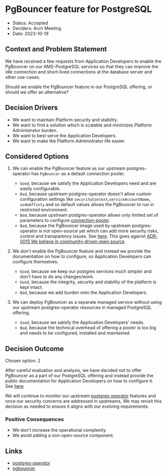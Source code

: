 # PgBouncer feature for PostgreSQL

* Status: Accepted
* Deciders: Arch Meeting
* Date: 2023-10-19

## Context and Problem Statement

We have received a few requests from Application Developers to enable the PgBouncer on our AMS-PostgreSQL services so that they can improve the idle connection and short-lived connections at the database server and other use-cases.

Should we enable the PgBouncer feature in our PostgreSQL offering, or should we offer an alternative?

## Decision Drivers

* We want to maintain Platform security and stability.
* We want to find a solution which is scalable and minimizes Platform Administrator burden.
* We want to best serve the Application Developers.
* We want to make the Platform Administrator life easier.

## Considered Options

1. We can enable the PgBouncer feature as our upstream postgres-operator has `PgBouncer` as a default connection pooler.

    - `Good`, because we satisfy the Application Developers need and are easily configurable.
    - `Bad`, because upstream postgres-operator doesn't allow custom configuration settings like `securityContext`,`serviceAccountName`, `nodeAffinty` and so default values allows the PgBouncer to run in restricted environment.
    - `Bad`, because upstream postgres-operator allows only limited set of parameters to configure [connection-pooler](https://github.com/zalando/postgres-operator/blob/master/docs/reference/operator_parameters.md#connection-pooler-configuration).
    - `Bad`, because the PgBouncer image used by upstream postgres-operator is not open-source yet which can add more security risks, control and transparency issues. See [here](https://github.com/zalando/postgres-operator/issues/1964). This goes against [ADR-0015 We believe in community-driven open source](0015-we-believe-in-community-driven-open-source.md).

2. We don't enable the PgBouncer feature and instead we provide the documentation on how to configure, so Application Developers can configure themselves.

    - `Good`, because we keep our postgres services much simpler and don't have to do any changes/work.
    - `Good`, because the integrity, security and stability of the platform is kept intact.
    - `Bad`, because we add burden onto the Application Developers.

3. We can deploy PgBouncer as a separate managed service without using our upstream postgres-operator resources in managed PostgreSQL offering.

    - `Good`, because we satisfy the Application Developers' needs.
    - `Bad`, because the technical overhead of offering a pooler is too big and needs to be configured, installed and maintained.

## Decision Outcome

Chosen option: 2

After careful evaluation and analysis, we have decided not to offer PgBouncer as a part of our PostgreSQL offering and instead provide the public documentation for Application Developers on how to configure it. See [here](https://github.com/elastisys/compliantkubernetes/pull/714/files)

We will continue to monitor our upstream [postgres-operator](https://github.com/zalando/postgres-operator/tree/master) features and once our security concerns are addressed in upstreams, We may revisit this decision as needed to ensure it aligns with our evolving requirements.

### Positive Consequences

* We don't increase the operational complexity.
* We avoid adding a non-open-source component.

## Links

* [postgres-operator](https://github.com/zalando/postgres-operator/tree/master)
* [pgbouncer](https://github.com/pgbouncer/pgbouncer)
